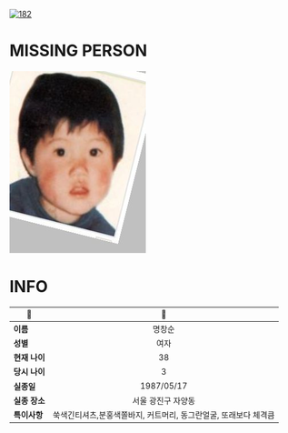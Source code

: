 [![182](https://img.shields.io/badge/%EC%8B%A4%EC%A2%85%EC%8B%A0%EA%B3%A0%EB%8A%94%20%EA%B5%AD%EB%B2%88%EC%97%86%EC%9D%B4-182-blue)](http://safe182.go.kr/index.do)

# MISSING PERSON

<img src="./missing_person.jpg">

# INFO

|🔑|💎|
|--|:--:|
|**이름**|명창순|
|**성별**|여자|
|**현재 나이**|38|
|**당시 나이**|3|
|**실종일**|1987/05/17|
|**실종 장소**|서울 광진구 자양동 |
|**특이사항**|쑥색긴티셔츠,분홍색쫄바지, 커트머리, 동그란얼굴, 또래보다 체격큼|

